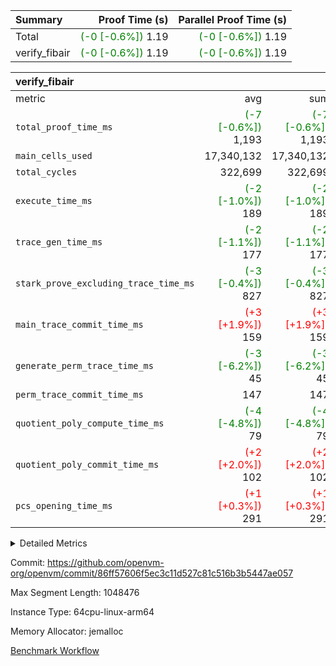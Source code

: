| Summary | Proof Time (s) | Parallel Proof Time (s) |
|:---|---:|---:|
| Total | <span style='color: green'>(-0 [-0.6%])</span> 1.19 | <span style='color: green'>(-0 [-0.6%])</span> 1.19 |
| verify_fibair | <span style='color: green'>(-0 [-0.6%])</span> 1.19 | <span style='color: green'>(-0 [-0.6%])</span> 1.19 |


| verify_fibair |||||
|:---|---:|---:|---:|---:|
|metric|avg|sum|max|min|
| `total_proof_time_ms ` | <span style='color: green'>(-7 [-0.6%])</span> 1,193 | <span style='color: green'>(-7 [-0.6%])</span> 1,193 | <span style='color: green'>(-7 [-0.6%])</span> 1,193 | <span style='color: green'>(-7 [-0.6%])</span> 1,193 |
| `main_cells_used     ` |  17,340,132 |  17,340,132 |  17,340,132 |  17,340,132 |
| `total_cycles        ` |  322,699 |  322,699 |  322,699 |  322,699 |
| `execute_time_ms     ` | <span style='color: green'>(-2 [-1.0%])</span> 189 | <span style='color: green'>(-2 [-1.0%])</span> 189 | <span style='color: green'>(-2 [-1.0%])</span> 189 | <span style='color: green'>(-2 [-1.0%])</span> 189 |
| `trace_gen_time_ms   ` | <span style='color: green'>(-2 [-1.1%])</span> 177 | <span style='color: green'>(-2 [-1.1%])</span> 177 | <span style='color: green'>(-2 [-1.1%])</span> 177 | <span style='color: green'>(-2 [-1.1%])</span> 177 |
| `stark_prove_excluding_trace_time_ms` | <span style='color: green'>(-3 [-0.4%])</span> 827 | <span style='color: green'>(-3 [-0.4%])</span> 827 | <span style='color: green'>(-3 [-0.4%])</span> 827 | <span style='color: green'>(-3 [-0.4%])</span> 827 |
| `main_trace_commit_time_ms` | <span style='color: red'>(+3 [+1.9%])</span> 159 | <span style='color: red'>(+3 [+1.9%])</span> 159 | <span style='color: red'>(+3 [+1.9%])</span> 159 | <span style='color: red'>(+3 [+1.9%])</span> 159 |
| `generate_perm_trace_time_ms` | <span style='color: green'>(-3 [-6.2%])</span> 45 | <span style='color: green'>(-3 [-6.2%])</span> 45 | <span style='color: green'>(-3 [-6.2%])</span> 45 | <span style='color: green'>(-3 [-6.2%])</span> 45 |
| `perm_trace_commit_time_ms` |  147 |  147 |  147 |  147 |
| `quotient_poly_compute_time_ms` | <span style='color: green'>(-4 [-4.8%])</span> 79 | <span style='color: green'>(-4 [-4.8%])</span> 79 | <span style='color: green'>(-4 [-4.8%])</span> 79 | <span style='color: green'>(-4 [-4.8%])</span> 79 |
| `quotient_poly_commit_time_ms` | <span style='color: red'>(+2 [+2.0%])</span> 102 | <span style='color: red'>(+2 [+2.0%])</span> 102 | <span style='color: red'>(+2 [+2.0%])</span> 102 | <span style='color: red'>(+2 [+2.0%])</span> 102 |
| `pcs_opening_time_ms ` | <span style='color: red'>(+1 [+0.3%])</span> 291 | <span style='color: red'>(+1 [+0.3%])</span> 291 | <span style='color: red'>(+1 [+0.3%])</span> 291 | <span style='color: red'>(+1 [+0.3%])</span> 291 |



<details>
<summary>Detailed Metrics</summary>

|  | verify_program_compile_ms | total_cells | stark_prove_excluding_trace_time_ms | quotient_poly_compute_time_ms | quotient_poly_commit_time_ms | perm_trace_commit_time_ms | pcs_opening_time_ms | main_trace_commit_time_ms |
| --- | --- | --- | --- | --- | --- | --- | --- |
|  | 7 | 65,536 | 37 | 1 | 6 | 0 | 21 | 7 | 

| air_name | rows | quotient_deg | main_cols | interactions | constraints | cells |
| --- | --- | --- | --- | --- | --- | --- |
| AccessAdapterAir<2> |  | 2 |  | 5 | 12 |  | 
| AccessAdapterAir<4> |  | 2 |  | 5 | 12 |  | 
| AccessAdapterAir<8> |  | 2 |  | 5 | 12 |  | 
| FibonacciAir | 32,768 | 1 | 2 |  | 5 | 65,536 | 
| FriReducedOpeningAir |  | 2 |  | 39 | 71 |  | 
| JalRangeCheckAir |  | 2 |  | 9 | 14 |  | 
| NativePoseidon2Air<BabyBearParameters>, 1> |  | 2 |  | 136 | 572 |  | 
| PhantomAir |  | 2 |  | 3 | 5 |  | 
| ProgramAir |  | 1 |  | 1 | 4 |  | 
| VariableRangeCheckerAir |  | 1 |  | 1 | 4 |  | 
| VmAirWrapper<AluNativeAdapterAir, FieldArithmeticCoreAir> |  | 2 |  | 15 | 27 |  | 
| VmAirWrapper<BranchNativeAdapterAir, BranchEqualCoreAir<1> |  | 2 |  | 11 | 25 |  | 
| VmAirWrapper<NativeAdapterAir<2, 0>, PublicValuesCoreAir> |  | 2 |  | 11 | 29 |  | 
| VmAirWrapper<NativeLoadStoreAdapterAir<1>, NativeLoadStoreCoreAir<1> |  | 2 |  | 15 | 20 |  | 
| VmAirWrapper<NativeLoadStoreAdapterAir<4>, NativeLoadStoreCoreAir<4> |  | 2 |  | 15 | 20 |  | 
| VmAirWrapper<NativeVectorizedAdapterAir<4>, FieldExtensionCoreAir> |  | 2 |  | 15 | 27 |  | 
| VmConnectorAir |  | 2 |  | 5 | 11 |  | 
| VolatileBoundaryAir |  | 2 |  | 7 | 19 |  | 

| group | trace_gen_time_ms | total_proof_time_ms | total_cycles | total_cells | stark_prove_excluding_trace_time_ms | quotient_poly_compute_time_ms | quotient_poly_commit_time_ms | perm_trace_commit_time_ms | pcs_opening_time_ms | main_trace_commit_time_ms | main_cells_used | generate_perm_trace_time_ms | fri.log_blowup | execute_time_ms |
| --- | --- | --- | --- | --- | --- | --- | --- | --- | --- | --- | --- | --- | --- | --- |
| verify_fibair | 177 | 1,193 | 322,699 | 62,474,410 | 827 | 79 | 102 | 147 | 291 | 159 | 17,340,132 | 45 | 1 | 189 | 

| group | air_name | rows | prep_cols | perm_cols | main_cols | cells |
| --- | --- | --- | --- | --- | --- | --- |
| verify_fibair | AccessAdapterAir<2> | 131,072 |  | 16 | 11 | 3,538,944 | 
| verify_fibair | AccessAdapterAir<4> | 65,536 |  | 16 | 13 | 1,900,544 | 
| verify_fibair | AccessAdapterAir<8> | 128 |  | 16 | 17 | 4,224 | 
| verify_fibair | FriReducedOpeningAir | 2,048 |  | 84 | 27 | 227,328 | 
| verify_fibair | JalRangeCheckAir | 32,768 |  | 28 | 12 | 1,310,720 | 
| verify_fibair | NativePoseidon2Air<BabyBearParameters>, 1> | 32,768 |  | 312 | 398 | 23,265,280 | 
| verify_fibair | PhantomAir | 16,384 |  | 12 | 6 | 294,912 | 
| verify_fibair | ProgramAir | 8,192 |  | 8 | 10 | 147,456 | 
| verify_fibair | VariableRangeCheckerAir | 262,144 | 2 | 8 | 1 | 2,359,296 | 
| verify_fibair | VmAirWrapper<AluNativeAdapterAir, FieldArithmeticCoreAir> | 262,144 |  | 36 | 29 | 17,039,360 | 
| verify_fibair | VmAirWrapper<BranchNativeAdapterAir, BranchEqualCoreAir<1> | 32,768 |  | 28 | 23 | 1,671,168 | 
| verify_fibair | VmAirWrapper<NativeLoadStoreAdapterAir<1>, NativeLoadStoreCoreAir<1> | 65,536 |  | 40 | 21 | 3,997,696 | 
| verify_fibair | VmAirWrapper<NativeLoadStoreAdapterAir<4>, NativeLoadStoreCoreAir<4> | 32,768 |  | 40 | 27 | 2,195,456 | 
| verify_fibair | VmAirWrapper<NativeVectorizedAdapterAir<4>, FieldExtensionCoreAir> | 32,768 |  | 36 | 38 | 2,424,832 | 
| verify_fibair | VmConnectorAir | 2 | 1 | 16 | 5 | 42 | 
| verify_fibair | VolatileBoundaryAir | 65,536 |  | 20 | 12 | 2,097,152 | 

| group | trace_height_constraint | weighted_sum | threshold |
| --- | --- | --- | --- |
| verify_fibair | 0 | 1,085,444 | 2,013,265,921 | 
| verify_fibair | 1 | 5,411,200 | 2,013,265,921 | 
| verify_fibair | 2 | 542,722 | 2,013,265,921 | 
| verify_fibair | 3 | 5,476,612 | 2,013,265,921 | 
| verify_fibair | 4 | 65,536 | 2,013,265,921 | 
| verify_fibair | 5 | 12,851,850 | 2,013,265,921 | 

| trace_height_constraint | threshold |
| --- | --- |
| 0 | 2,013,265,921 | 

</details>


Commit: https://github.com/openvm-org/openvm/commit/86ff57606f5ec3c11d527c81c516b3b5447ae057

Max Segment Length: 1048476

Instance Type: 64cpu-linux-arm64

Memory Allocator: jemalloc

[Benchmark Workflow](https://github.com/openvm-org/openvm/actions/runs/15692726185)
